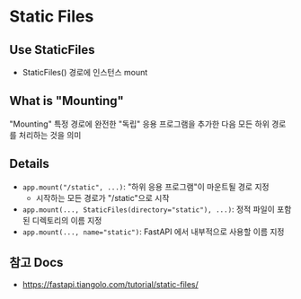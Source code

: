 # Static Files


## Use StaticFiles

- StaticFiles() 경로에 인스턴스 mount


## What is "Mounting"

"Mounting" 특정 경로에 완전한 "독립" 응용 프로그램을 추가한 다음 모든 하위 경로를 처리하는 것을 의미


## Details

- `app.mount("/static", ...)`: "하위 응용 프로그램"이 마운트될 경로 지정
  - 시작하는 모든 경로가 "/static"으로 시작
- `app.mount(..., StaticFiles(directory="static"), ...)`: 정적 파일이 포함된 디렉토리의 이름 지정
- `app.mount(..., name="static")`: FastAPI 에서 내부적으로 사용할 이름 지정


## 참고 Docs

- https://fastapi.tiangolo.com/tutorial/static-files/
